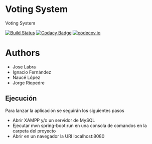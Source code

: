 # Voting System

Voting System

[![Build Status](https://travis-ci.org/Arquisoft/VotingSystem_2b.svg?branch=master)](https://travis-ci.org/Arquisoft/VotingSystem_2b)
[![Codacy Badge](https://api.codacy.com/project/badge/grade/d4df48bc9f374c94a9114343d4d773f9)](https://www.codacy.com/app/jelabra/VotingSystem_2b)
[![codecov.io](https://codecov.io/github/Arquisoft/VotingSystem_2b/coverage.svg?branch=master)](https://codecov.io/github/Arquisoft/VotingSystem_2b?branch=master)


# Authors

* Jose Labra
* Ignacio Fernández 
* Naucé López
* Jorge Riopedre


## Ejecución 
Para lanzar la aplicación se seguirán los siguientes pasos
* Abrir XAMPP y/o un servidor de MySQL
* Ejecutar mvn spring-boot:run en una consola de comandos en la carpeta del proyecto
* Abrir en un navegador  la URI localhost:8080




